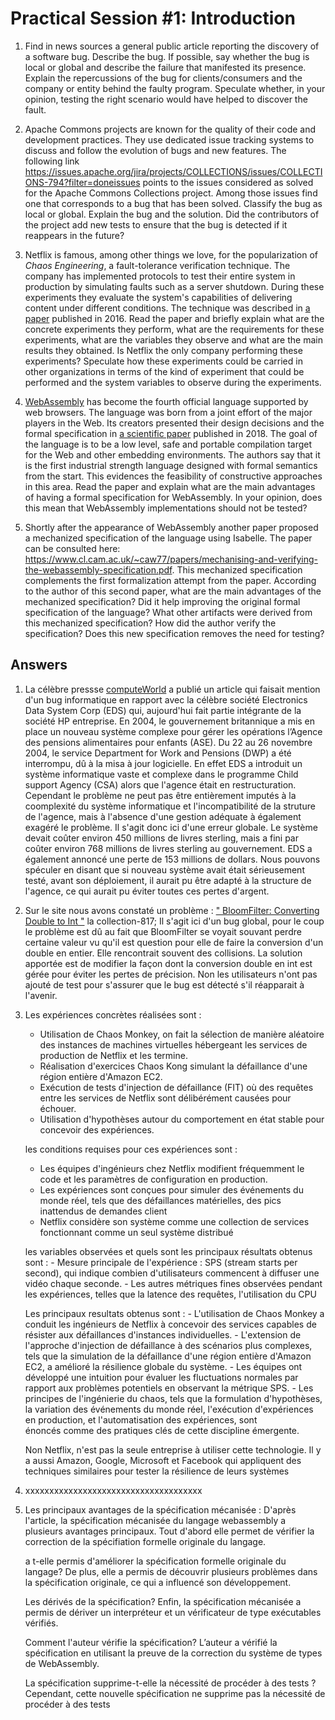 # Practical Session #1: Introduction

1. Find in news sources a general public article reporting the discovery of a software bug. Describe the bug. If possible, say whether the bug is local or global and describe the failure that manifested its presence. Explain the repercussions of the bug for clients/consumers and the company or entity behind the faulty program. Speculate whether, in your opinion, testing the right scenario would have helped to discover the fault.

2. Apache Commons projects are known for the quality of their code and development practices. They use dedicated issue tracking systems to discuss and follow the evolution of bugs and new features. The following link https://issues.apache.org/jira/projects/COLLECTIONS/issues/COLLECTIONS-794?filter=doneissues points to the issues considered as solved for the Apache Commons Collections project. Among those issues find one that corresponds to a bug that has been solved. Classify the bug as local or global. Explain the bug and the solution. Did the contributors of the project add new tests to ensure that the bug is detected if it reappears in the future?

3. Netflix is famous, among other things we love, for the popularization of *Chaos Engineering*, a fault-tolerance verification technique. The company has implemented protocols to test their entire system in production by simulating faults such as a server shutdown. During these experiments they evaluate the system's capabilities of delivering content under different conditions. The technique was described in [a paper](https://arxiv.org/ftp/arxiv/papers/1702/1702.05843.pdf) published in 2016. Read the paper and briefly explain what are the concrete experiments they perform, what are the requirements for these experiments, what are the variables they observe and what are the main results they obtained. Is Netflix the only company performing these experiments? Speculate how these experiments could be carried in other organizations in terms of the kind of experiment that could be performed and the system variables to observe during the experiments.

4. [WebAssembly](https://webassembly.org/) has become the fourth official language supported by web browsers. The language was born from a joint effort of the major players in the Web. Its creators presented their design decisions and the formal specification in [a scientific paper](https://people.mpi-sws.org/~rossberg/papers/Haas,%20Rossberg,%20Schuff,%20Titzer,%20Gohman,%20Wagner,%20Zakai,%20Bastien,%20Holman%20-%20Bringing%20the%20Web%20up%20to%20Speed%20with%20WebAssembly.pdf) published in 2018. The goal of the language is to be a low level, safe and portable compilation target for the Web and other embedding environments. The authors say that it is the first industrial strength language designed with formal semantics from the start. This evidences the feasibility of constructive approaches in this area. Read the paper and explain what are the main advantages of having a formal specification for WebAssembly. In your opinion, does this mean that WebAssembly implementations should not be tested? 

5.  Shortly after the appearance of WebAssembly another paper proposed a mechanized specification of the language using Isabelle. The paper can be consulted here: https://www.cl.cam.ac.uk/~caw77/papers/mechanising-and-verifying-the-webassembly-specification.pdf. This mechanized specification complements the first formalization attempt from the paper. According to the author of this second paper, what are the main advantages of the mechanized specification? Did it help improving the original formal specification of the language? What other artifacts were derived from this mechanized specification? How did the author verify the specification? Does this new specification removes the need for testing?

## Answers
1. La célèbre pressse [computeWorld](https://www.computerworld.com/article/2567198/eds--it-upgrade-caused-software-glitch-at-u-k--agency.html) a publié un article qui faisait mention d'un bug informatique en rapport avec la célèbre société Electronics Data System Corp (EDS) qui, aujourd'hui fait partie intégrante de la société HP entreprise. En 2004, le gouvernement britannique a mis en place un nouveau système complexe pour gérer les opérations l’Agence des pensions alimentaires pour enfants (ASE). Du 22 au 26 novembre 2004, le service Department for Work and Pensions (DWP) a été interrompu, dû à la misa à jour logicielle. En effet EDS a introduit un système informatique vaste et complexe dans le programme Child support Agency (CSA) alors que l'agence était en restructuration. Cependant le problème ne peut pas être entièrement imputés à la coomplexité du système informatique et l'incompatibilité de la struture de l'agence, mais à l'absence d'une gestion adéquate à également exagéré le problème. Il s'agit donc ici d'une erreur globale. Le système devait coûter environ 450 millions de livres sterling, mais a fini par coûter environ 768 millions de livres sterling au gouvernement. EDS a également annoncé une perte de 153 millions de dollars. Nous pouvons spéculer en disant que si nouveau système avait était sérieusement testé, avant son déploiement, il aurait pu être adapté à la structure de l'agence, ce qui aurait pu éviter toutes ces pertes d'argent.

2. Sur le site nous avons constaté un problème : [" BloomFilter: Converting Double to Int "](https://issues.apache.org/jira/browse/COLLECTIONS-817) la collection-817; Il s'agit ici d'un bug global, pour le coup le problème est dû au fait que BloomFilter se voyait souvant perdre certaine valeur vu qu'il est question pour elle de faire la conversion d'un double en entier. Elle rencontrait souvent des collisions. La solution apportée est de modifier la façon dont la conversion double en int est gérée pour éviter les pertes de précision. Non les utilisateurs n'ont pas ajouté de test pour s'assurer que le bug est détecté s'il réapparait à l'avenir.

3. Les expériences concrètes réalisées sont :
      - Utilisation de Chaos Monkey, on fait la sélection de manière aléatoire des instances de machines virtuelles hébergeant les services de production de Netflix et les termine.
      - Réalisation d'exercices Chaos Kong simulant la défaillance d'une région entière d'Amazon EC2.
      - Exécution de tests d'injection de défaillance (FIT) où des requêtes entre les services de Netflix sont délibérément causées pour échouer.
      - Utilisation d'hypothèses autour du comportement en état stable pour concevoir des expériences.

     les conditions requises pour ces expériences sont : 
      - Les équipes d'ingénieurs chez Netflix modifient fréquemment le code et les paramètres de configuration en production.
      - Les expériences sont conçues pour simuler des événements du monde réel, tels que des défaillances matérielles, des pics inattendus de demandes client
      - Netflix considère son système comme une collection de services fonctionnant comme un seul système distribué
   
      les variables observées et quels sont les principaux résultats obtenus sont :
       - Mesure principale de l'expérience : SPS (stream starts per second), qui indique combien d'utilisateurs commencent à diffuser une vidéo chaque seconde.
       - Les autres métriques fines observées pendant les expériences, telles que la latence des requêtes, l'utilisation du CPU
   
      Les principaux resultats obtenus sont : 
        - L'utilisation de Chaos Monkey a conduit les ingénieurs de Netflix à concevoir des services capables de résister aux défaillances d'instances individuelles.
        - L'extension de l'approche d'injection de défaillance à des scénarios plus complexes, tels que la simulation de la défaillance d'une région entière d'Amazon EC2, a amélioré la résilience globale du système.
        - Les équipes ont développé une intuition pour évaluer les fluctuations normales par rapport aux problèmes potentiels en observant la métrique SPS.
        - Les principes de l'ingénierie du chaos, tels que la formulation d'hypothèses, la variation des événements du monde réel, l'exécution d'expériences en production, et l'automatisation des expériences, sont     
          énoncés comme des pratiques clés de cette discipline émergente.
      
      Non Netflix, n'est pas la seule entreprise à utiliser cette technologie. Il y a aussi Amazon, Google, Microsoft et Facebook qui appliquent des techniques similaires pour tester la résilience de leurs systèmes
      
4. xxxxxxxxxxxxxxxxxxxxxxxxxxxxxxxxxxxxx

 
5. Les principaux avantages de la spécification mécanisée :
   D'après l'article, la spécification mécanisée du langage webassembly a plusieurs avantages principaux. Tout d'abord elle permet de vérifier la correction de la spécifiation formelle originale du langage.

   a t-elle permis d'améliorer la spécification formelle originale du langage?
   De plus, elle a permis de découvrir plusieurs problèmes dans la spécification originale, ce qui a influencé son développement.

   Les dérivés de la spécification?
   Enfin, la spécification mécanisée a permis de dériver un interpréteur et un vérificateur de type exécutables vérifiés.

   Comment l'auteur vérifie la spécification?
   L’auteur a vérifié la spécification en utilisant la preuve de la correction du système de types de WebAssembly.

   La spécification supprime-t-elle la nécessité de procéder à des tests ?
   Cependant, cette nouvelle spécification ne supprime pas la nécessité de procéder à des tests 
   


